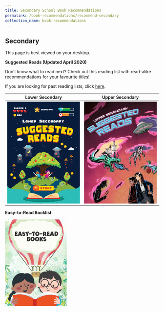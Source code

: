 ```yaml
---
title: Secondary School Book Recommendations
permalink: /book-recommendations/recommend-secondary
collection_name: book-recommendations
---
```

## **Secondary**

This page is best viewed on your desktop.

**Suggested Reads (Updated April 2020)**

Don’t know what to read next? Check out this reading list with read-alike recommendations for your favourite titles!

If you are looking for past reading lists, click [here](/book-recommendations/archives/recommend-secondary-archives).

| **Lower Secondary** | **Upper Secondary** |
| ------------------- | ------------------- |
| [![Lower Secondary cover](/images/recommendationssecondary/Lower-Sec-GRLs.png)](/images/recommendationssecondary/NLB-Suggested-Reads-Lower-Sec-Revised-Final-Draft_03042020.pdf) | [![Upper Secondary cover](/images/recommendationssecondary/Upper-Sec-GRLs.png)](/images/recommendationssecondary/NLB-Suggested-Reads-Upper-Sec-Revised-Final-Draft_03042020.pdf) |

**Easy-to-Read Booklist**

<a href="/images/recommendationsprimary/High_Interest_Booklist.PDF"><img src="/images/recommendationsprimary/High_Interest_Image.PNG" alt="PwD 717" style="width: 40%;"></a>